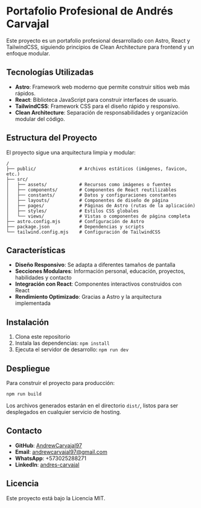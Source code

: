 # Portafolio Profesional de Andrés Carvajal

Este proyecto es un portafolio profesional desarrollado con Astro, React y TailwindCSS, siguiendo principios de Clean Architecture para frontend y un enfoque modular.

## Tecnologías Utilizadas

- **Astro**: Framework web moderno que permite construir sitios web más rápidos.
- **React**: Biblioteca JavaScript para construir interfaces de usuario.
- **TailwindCSS**: Framework CSS para el diseño rápido y responsivo.
- **Clean Architecture**: Separación de responsabilidades y organización modular del código.

## Estructura del Proyecto

El proyecto sigue una arquitectura limpia y modular:

```
/
├── public/                # Archivos estáticos (imágenes, favicon, etc.)
├── src/
│   ├── assets/            # Recursos como imágenes o fuentes
│   ├── components/        # Componentes de React reutilizables
│   ├── constants/         # Datos y configuraciones constantes
│   ├── layouts/           # Componentes de diseño de página
│   ├── pages/             # Páginas de Astro (rutas de la aplicación)
│   ├── styles/            # Estilos CSS globales
│   └── views/             # Vistas o componentes de página completa
├── astro.config.mjs       # Configuración de Astro
├── package.json           # Dependencias y scripts
└── tailwind.config.mjs    # Configuración de TailwindCSS
```

## Características

- **Diseño Responsivo**: Se adapta a diferentes tamaños de pantalla
- **Secciones Modulares**: Información personal, educación, proyectos, habilidades y contacto
- **Integración con React**: Componentes interactivos construidos con React
- **Rendimiento Optimizado**: Gracias a Astro y la arquitectura implementada

## Instalación

1. Clona este repositorio
2. Instala las dependencias: `npm install`
3. Ejecuta el servidor de desarrollo: `npm run dev`

## Despliegue

Para construir el proyecto para producción:

```bash
npm run build
```

Los archivos generados estarán en el directorio `dist/`, listos para ser desplegados en cualquier servicio de hosting.

## Contacto

- **GitHub**: [AndrewCarvajal97](https://github.com/AndrewCarvajal97)
- **Email**: andrewcarvajal97@gmail.com
- **WhatsApp**: +573025288271
- **LinkedIn**: [andres-carvajal](https://linkedin.com/in/andres-carvajal)

## Licencia

Este proyecto está bajo la Licencia MIT.
